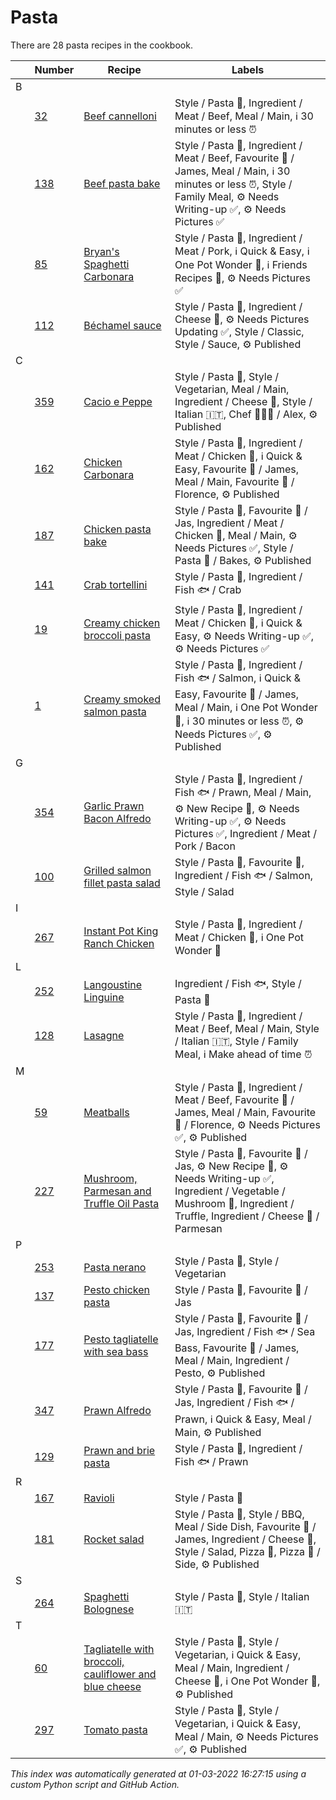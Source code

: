 # Pasta

There are 28 pasta recipes in the cookbook.

| |Number|Recipe|Labels|
|-|------|------|------|
| B||||
||[32](https://github.com/jcallaghan/The-Cookbook/issues/32)|[Beef cannelloni](https://github.com/jcallaghan/The-Cookbook/blob/main/recipes/beef-cannelloni.md)|Style / Pasta 🍝, Ingredient / Meat / Beef, Meal / Main, ℹ️ 30 minutes or less ⏰|
||[138](https://github.com/jcallaghan/The-Cookbook/issues/138)|[Beef pasta bake](https://github.com/jcallaghan/The-Cookbook/blob/main/recipes/beef-pasta-bake.md)|Style / Pasta 🍝, Ingredient / Meat / Beef, Favourite 🥰 / James, Meal / Main, ℹ️ 30 minutes or less ⏰, Style / Family Meal, ⚙ Needs Writing-up ✅, ⚙ Needs Pictures ✅|
||[85](https://github.com/jcallaghan/The-Cookbook/issues/85)|[Bryan's Spaghetti Carbonara](https://github.com/jcallaghan/The-Cookbook/blob/main/recipes/bryan's-spaghetti-carbonara.md)|Style / Pasta 🍝, Ingredient / Meat / Pork, ℹ️ Quick & Easy, ℹ️ One Pot Wonder 💪, ℹ️ Friends Recipes 🥰, ⚙ Needs Pictures ✅|
||[112](https://github.com/jcallaghan/The-Cookbook/issues/112)|[Béchamel sauce](https://github.com/jcallaghan/The-Cookbook/blob/main/recipes/béchamel-sauce.md)|Style / Pasta 🍝, Ingredient / Cheese 🧀, ⚙ Needs Pictures Updating ✅, Style / Classic, Style / Sauce, ⚙ Published|
| C||||
||[359](https://github.com/jcallaghan/The-Cookbook/issues/359)|[Cacio e Peppe](https://github.com/jcallaghan/The-Cookbook/blob/main/recipes/cacio-e-peppe.md)|Style / Pasta 🍝, Style / Vegetarian, Meal / Main, Ingredient / Cheese 🧀, Style / Italian 🇮🇹, Chef 🧑🏼‍🍳 / Alex, ⚙ Published|
||[162](https://github.com/jcallaghan/The-Cookbook/issues/162)|[Chicken Carbonara](https://github.com/jcallaghan/The-Cookbook/blob/main/recipes/chicken-carbonara.md)|Style / Pasta 🍝, Ingredient / Meat / Chicken 🐔, ℹ️ Quick & Easy, Favourite 🥰 / James, Meal / Main, Favourite 🥰 / Florence, ⚙ Published|
||[187](https://github.com/jcallaghan/The-Cookbook/issues/187)|[Chicken pasta bake](https://github.com/jcallaghan/The-Cookbook/blob/main/recipes/chicken-pasta-bake.md)|Style / Pasta 🍝, Favourite 🥰 / Jas, Ingredient / Meat / Chicken 🐔, Meal / Main, ⚙ Needs Pictures ✅, Style / Pasta 🍝 / Bakes, ⚙ Published|
||[141](https://github.com/jcallaghan/The-Cookbook/issues/141)|[Crab tortellini](https://github.com/jcallaghan/The-Cookbook/blob/main/recipes/crab-tortellini.md)|Style / Pasta 🍝, Ingredient / Fish 🐟 / Crab|
||[19](https://github.com/jcallaghan/The-Cookbook/issues/19)|[Creamy chicken broccoli pasta](https://github.com/jcallaghan/The-Cookbook/blob/main/recipes/creamy-chicken-broccoli-pasta.md)|Style / Pasta 🍝, Ingredient / Meat / Chicken 🐔, ℹ️ Quick & Easy, ⚙ Needs Writing-up ✅, ⚙ Needs Pictures ✅|
||[1](https://github.com/jcallaghan/The-Cookbook/issues/1)|[Creamy smoked salmon pasta](https://github.com/jcallaghan/The-Cookbook/blob/main/recipes/creamy-smoked-salmon-pasta.md)|Style / Pasta 🍝, Ingredient / Fish 🐟 / Salmon, ℹ️ Quick & Easy, Favourite 🥰 / James, Meal / Main, ℹ️ One Pot Wonder 💪, ℹ️ 30 minutes or less ⏰, ⚙ Needs Pictures ✅, ⚙ Published|
| G||||
||[354](https://github.com/jcallaghan/The-Cookbook/issues/354)|[Garlic Prawn Bacon Alfredo](https://github.com/jcallaghan/The-Cookbook/blob/main/recipes/garlic-prawn-bacon-alfredo.md)|Style / Pasta 🍝, Ingredient / Fish 🐟 / Prawn, Meal / Main, ⚙ New Recipe 👀, ⚙ Needs Writing-up ✅, ⚙ Needs Pictures ✅, Ingredient / Meat / Pork / Bacon|
||[100](https://github.com/jcallaghan/The-Cookbook/issues/100)|[Grilled salmon fillet pasta salad](https://github.com/jcallaghan/The-Cookbook/blob/main/recipes/grilled-salmon-fillet-pasta-salad.md)|Style / Pasta 🍝, Favourite 🥰, Ingredient / Fish 🐟 / Salmon, Style / Salad|
| I||||
||[267](https://github.com/jcallaghan/The-Cookbook/issues/267)|[Instant Pot King Ranch Chicken](https://github.com/jcallaghan/The-Cookbook/blob/main/recipes/instant-pot-king-ranch-chicken.md)|Style / Pasta 🍝, Ingredient / Meat / Chicken 🐔, ℹ️ One Pot Wonder 💪|
| L||||
||[252](https://github.com/jcallaghan/The-Cookbook/issues/252)|[Langoustine Linguine](https://github.com/jcallaghan/The-Cookbook/blob/main/recipes/langoustine-linguine.md)|Ingredient / Fish 🐟, Style / Pasta 🍝|
||[128](https://github.com/jcallaghan/The-Cookbook/issues/128)|[Lasagne ](https://github.com/jcallaghan/The-Cookbook/blob/main/recipes/lasagne-.md)|Style / Pasta 🍝, Ingredient / Meat / Beef, Meal / Main, Style / Italian 🇮🇹, Style / Family Meal, ℹ️ Make ahead of time ⏰|
| M||||
||[59](https://github.com/jcallaghan/The-Cookbook/issues/59)|[Meatballs](https://github.com/jcallaghan/The-Cookbook/blob/main/recipes/meatballs.md)|Style / Pasta 🍝, Ingredient / Meat / Beef, Favourite 🥰 / James, Meal / Main, Favourite 🥰 / Florence, ⚙ Needs Pictures ✅, ⚙ Published|
||[227](https://github.com/jcallaghan/The-Cookbook/issues/227)|[Mushroom, Parmesan and Truffle Oil Pasta](https://github.com/jcallaghan/The-Cookbook/blob/main/recipes/mushroom,-parmesan-and-truffle-oil-pasta.md)|Style / Pasta 🍝, Favourite 🥰 / Jas, ⚙ New Recipe 👀, ⚙ Needs Writing-up ✅, Ingredient / Vegetable / Mushroom 🍄, Ingredient / Truffle, Ingredient / Cheese 🧀 / Parmesan|
| P||||
||[253](https://github.com/jcallaghan/The-Cookbook/issues/253)|[Pasta nerano](https://github.com/jcallaghan/The-Cookbook/blob/main/recipes/pasta-nerano.md)|Style / Pasta 🍝, Style / Vegetarian|
||[137](https://github.com/jcallaghan/The-Cookbook/issues/137)|[Pesto chicken pasta](https://github.com/jcallaghan/The-Cookbook/blob/main/recipes/pesto-chicken-pasta.md)|Style / Pasta 🍝, Favourite 🥰 / Jas|
||[177](https://github.com/jcallaghan/The-Cookbook/issues/177)|[Pesto tagliatelle with sea bass](https://github.com/jcallaghan/The-Cookbook/blob/main/recipes/pesto-tagliatelle-with-sea-bass.md)|Style / Pasta 🍝, Favourite 🥰 / Jas, Ingredient / Fish 🐟 / Sea Bass, Favourite 🥰 / James, Meal / Main, Ingredient / Pesto, ⚙ Published|
||[347](https://github.com/jcallaghan/The-Cookbook/issues/347)|[Prawn Alfredo](https://github.com/jcallaghan/The-Cookbook/blob/main/recipes/prawn-alfredo.md)|Style / Pasta 🍝, Favourite 🥰 / Jas, Ingredient / Fish 🐟 / Prawn, ℹ️ Quick & Easy, Meal / Main, ⚙ Published|
||[129](https://github.com/jcallaghan/The-Cookbook/issues/129)|[Prawn and brie pasta](https://github.com/jcallaghan/The-Cookbook/blob/main/recipes/prawn-and-brie-pasta.md)|Style / Pasta 🍝, Ingredient / Fish 🐟 / Prawn|
| R||||
||[167](https://github.com/jcallaghan/The-Cookbook/issues/167)|[Ravioli](https://github.com/jcallaghan/The-Cookbook/blob/main/recipes/ravioli.md)|Style / Pasta 🍝|
||[181](https://github.com/jcallaghan/The-Cookbook/issues/181)|[Rocket salad](https://github.com/jcallaghan/The-Cookbook/blob/main/recipes/rocket-salad.md)|Style / Pasta 🍝, Style / BBQ, Meal / Side Dish, Favourite 🥰 / James, Ingredient / Cheese 🧀, Style / Salad, Pizza 🍕, Pizza 🍕 / Side, ⚙ Published|
| S||||
||[264](https://github.com/jcallaghan/The-Cookbook/issues/264)|[Spaghetti  Bolognese](https://github.com/jcallaghan/The-Cookbook/blob/main/recipes/spaghetti--bolognese.md)|Style / Pasta 🍝, Style / Italian 🇮🇹|
| T||||
||[60](https://github.com/jcallaghan/The-Cookbook/issues/60)|[Tagliatelle with broccoli, cauliflower and blue cheese](https://github.com/jcallaghan/The-Cookbook/blob/main/recipes/tagliatelle-with-broccoli,-cauliflower-and-blue-cheese.md)|Style / Pasta 🍝, Style / Vegetarian, ℹ️ Quick & Easy, Meal / Main, Ingredient / Cheese 🧀, ℹ️ One Pot Wonder 💪, ⚙ Published|
||[297](https://github.com/jcallaghan/The-Cookbook/issues/297)|[Tomato pasta](https://github.com/jcallaghan/The-Cookbook/blob/main/recipes/tomato-pasta.md)|Style / Pasta 🍝, Style / Vegetarian, ℹ️ Quick & Easy, Meal / Main, ⚙ Needs Pictures ✅, ⚙ Published|

_This index was automatically generated at 01-03-2022 16:27:15 using a custom Python script and GitHub Action._